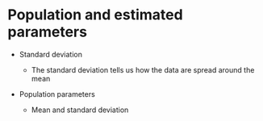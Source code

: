 # Population and estimated parameters

- Standard deviation 
    - The standard deviation tells us how the data are spread around the mean

- Population parameters
    - Mean and standard deviation 
